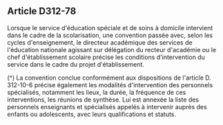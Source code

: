 ## Article D312-78

Lorsque le service d'éducation spéciale et de soins à domicile intervient dans le cadre de la scolarisation,
une convention passée avec, selon les cycles d'enseignement, le directeur académique des services de
l'éducation nationale agissant sur délégation du recteur d'académie ou le chef d'établissement scolaire précise
les conditions d'intervention du service dans le cadre du projet d'établissement.

(^)
La convention conclue conformément aux dispositions de l'article D. 312-10-6 précise également les
modalités d'intervention des personnels spécialisés, notamment les lieux, la durée, la fréquence de ces
interventions, les réunions de synthèse. Lui est annexée la liste des personnels enseignants et spécialisés
appelés à intervenir auprès des enfants ou adolescents, avec leurs qualifications et statuts.

